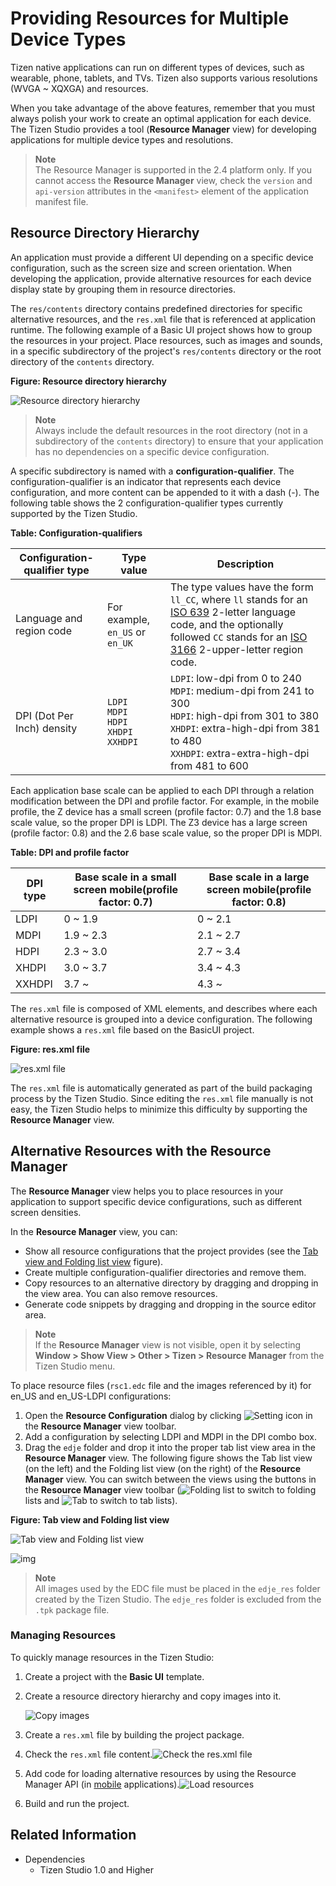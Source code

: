 # Providing Resources for Multiple Device Types

Tizen native applications can run on different types of devices, such as wearable, phone, tablets, and TVs. Tizen also supports various resolutions (WVGA ~ XQXGA) and resources.

When you take advantage of the above features, remember that you must always polish your work to create an optimal application for each device. The Tizen Studio provides a tool (**Resource Manager** view) for developing applications for multiple device types and resolutions.

> **Note**  
> The Resource Manager is supported in the 2.4 platform only. If you cannot access the **Resource Manager** view, check the `version` and `api-version` attributes in the `<manifest>` element of the application manifest file.

## Resource Directory Hierarchy

An application must provide a different UI depending on a specific device configuration, such as the screen size and screen orientation. When developing the application, provide alternative resources for each device display state by grouping them in resource directories.

The `res/contents` directory contains predefined directories for specific alternative resources, and the `res.xml` file that is referenced at application runtime. The following example of a Basic UI project shows how to group the resources in your project. Place resources, such as images and sounds, in a specific subdirectory of the project's `res/contents` directory or the root directory of the `contents` directory.

**Figure: Resource directory hierarchy**

![Resource directory hierarchy](./media/resource_manager_directory_hierarchy.png)

> **Note**  
> Always include the default resources in the root directory (not in a subdirectory of the `contents` directory) to ensure that your application has no dependencies on a specific device configuration.

A specific subdirectory is named with a **configuration-qualifier**. The configuration-qualifier is an indicator that represents each device configuration, and more content can be appended to it with a dash (-). The following table shows the 2 configuration-qualifier types currently supported by the Tizen Studio.

**Table: Configuration-qualifiers**

| Configuration-qualifier type | Type value                        | Description                              |
| ---------------------------- | --------------------------------- | ---------------------------------------- |
| Language and region code     | For example, `en_US` or `en_UK`   | The type values have the form `ll_CC`, where `ll` stands for an [ISO 639](https://www.gnu.org/software/gettext/manual/html_node/Usual-Language-Codes.html) 2-letter language code, and the optionally followed `CC` stands for an [ISO 3166](https://www.gnu.org/software/gettext/manual/html_node/Country-Codes.html#Country-Codes) 2-upper-letter region code. |
| DPI (Dot Per Inch) density   |`LDPI`<br/>`MDPI`<br/>`HDPI`<br/>`XHDPI`<br/>`XXHDPI` | `LDPI`: low-dpi from 0 to 240<br/>`MDPI`: medium-dpi from 241 to 300<br/>`HDPI`: high-dpi from 301 to 380<br/>`XHDPI`: extra-high-dpi from 381 to 480<br/>`XXHDPI`: extra-extra-high-dpi from 481 to 600 |

Each application base scale can be applied to each DPI through a relation modification between the DPI and profile factor. For example, in the mobile profile, the Z device has a small screen (profile factor: 0.7) and the 1.8 base scale value, so the proper DPI is LDPI. The Z3 device has a large screen (profile factor: 0.8) and the 2.6 base scale value, so the proper DPI is MDPI.

**Table: DPI and profile factor**

| DPI type | Base scale in a small screen mobile(profile factor: 0.7) | Base scale in a large screen mobile(profile factor: 0.8) |
| -------- | ---------------------------------------- | ---------------------------------------- |
| LDPI     | 0 ~ 1.9                                  | 0 ~ 2.1                                  |
| MDPI     | 1.9 ~ 2.3                                | 2.1 ~ 2.7                                |
| HDPI     | 2.3 ~ 3.0                                | 2.7 ~ 3.4                                |
| XHDPI    | 3.0 ~ 3.7                                | 3.4 ~ 4.3                                |
| XXHDPI   | 3.7 ~                                    | 4.3 ~                                    |

The `res.xml` file is composed of XML elements, and describes where each alternative resource is grouped into a device configuration. The following example shows a `res.xml` file based on the BasicUI project.

**Figure: res.xml file**

![res.xml file](./media/resource_manager_res_xml.png)

The `res.xml` file is automatically generated as part of the build packaging process by the Tizen Studio. Since editing the `res.xml` file manually is not easy, the Tizen Studio helps to minimize this difficulty by supporting the **Resource Manager** view.

## Alternative Resources with the Resource Manager

The **Resource Manager** view helps you to place resources in your application to support specific device configurations, such as different screen densities.

In the **Resource Manager** view, you can:

- Show all resource configurations that the project provides (see the [Tab view and Folding list view](#tablist) figure).
- Create multiple configuration-qualifier directories and remove them.
- Copy resources to an alternative directory by dragging and dropping in the view area. You can also remove resources.
- Generate code snippets by dragging and dropping in the source editor area.

> **Note**  
> If the **Resource Manager** view is not visible, open it by selecting **Window > Show View > Other > Tizen > Resource Manager** from the Tizen Studio menu.

To place resource files (`rsc1.edc` file and the images referenced by it) for en_US and en_US-LDPI configurations:

1. Open the **Resource Configuration** dialog by clicking ![Setting icon](./media/resource_manager_cogwheel_icon.png) in the **Resource Manager** view toolbar.
2. Add a configuration by selecting LDPI and MDPI in the DPI combo box.
3. Drag the `edje` folder and drop it into the proper tab list view area in the **Resource Manager** view. The following figure shows the Tab list view (on the left) and the Folding list view (on the right) of the **Resource Manager** view. You can switch between the views using the buttons in the **Resource Manager** view toolbar (![Folding list](./media/resource_manager_folding_lists_view_icon.png) to switch to folding lists and ![Tab](./media/resource_manager_tab_lists_view_icon.png) to switch to tab lists).

<a name="tablist"></a>
**Figure: Tab view and Folding list view**

![Tab view and Folding list view](./media/resource_manager_configurations.png)

![img](./media/resource_manager_edge_res_folder.png)

> **Note**  
> All images used by the EDC file must be placed in the `edje_res` folder created by the Tizen Studio. The `edje_res` folder is excluded from the `.tpk` package file.

### Managing Resources

To quickly manage resources in the Tizen Studio:

1. Create a project with the **Basic UI** template.

2. Create a resource directory hierarchy and copy images into it.

   ![Copy images](./media/resource_manager_copy_images.png)

3. Create a `res.xml` file by building the project package.

4. Check the `res.xml` file content.![Check the res.xml file](./media/resource_manager_check_res_xml.png)

5. Add code for loading alternative resources by using the Resource Manager API (in [mobile](../../../org.tizen.native.mobile.apireference/group__CAPI__RESOURCE__MANAGER__MODULE.html) applications).![Load resources](./media/resource_manager_add_code.png)

6. Build and run the project.

## Related Information
* Dependencies
  - Tizen Studio 1.0 and Higher
